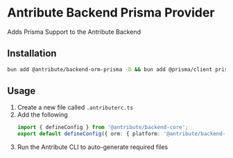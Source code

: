 # Antribute Backend Prisma Provider

Adds Prisma Support to the Antribute Backend

## Installation

```bash
bun add @antribute/backend-orm-prisma -D && bun add @prisma/client prisma
```

## Usage

1. Create a new file called `.antributerc.ts`
1. Add the following
   ```typescript
   import { defineConfig } from '@antribute/backend-core';
   export default defineConfig({ orm: { platform: '@antribute/backend-orm-prisma' } });
   ```
1. Run the Antribute CLI to auto-generate required files
